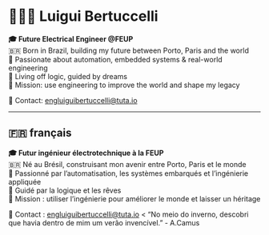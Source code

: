 # 👨🏾‍💻 Luigui Bertuccelli #

**🎓 Future Electrical Engineer @FEUP**  
🇧🇷 Born in Brazil, building my future between Porto, Paris and the world  
🔧 Passionate about automation, embedded systems & real-world engineering  
💭 Living off logic, guided by dreams  
🎯 Mission: use engineering to improve the world and shape my legacy

📧 Contact: engluiguibertuccelli@tuta.io

---

## 🇫🇷 français

**🎓 Futur ingénieur électrotechnique à la FEUP**  
🇧🇷 Né au Brésil, construisant mon avenir entre Porto, Paris et le monde  
🔧 Passionné par l’automatisation, les systèmes embarqués et l’ingénierie appliquée  
💭 Guidé par la logique et les rêves  
🎯 Mission : utiliser l’ingénierie pour améliorer le monde et laisser un héritage

📧 Contact : engluiguibertuccelli@tuta.io
<
“No meio do inverno, descobri que havia dentro de mim um verão invencível.” - A.Camus

